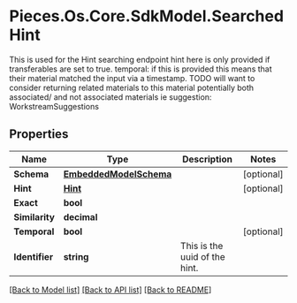 # Pieces.Os.Core.SdkModel.SearchedHint
This is used for the Hint searching endpoint  hint here is only provided if transferables are set to true.  temporal: if this is provided this means that their material matched the input via a timestamp.  TODO will want to consider returning related materials to this material potentially both associated/ and not associated materials ie suggestion: WorkstreamSuggestions

## Properties

Name | Type | Description | Notes
------------ | ------------- | ------------- | -------------
**Schema** | [**EmbeddedModelSchema**](EmbeddedModelSchema.md) |  | [optional] 
**Hint** | [**Hint**](Hint.md) |  | [optional] 
**Exact** | **bool** |  | 
**Similarity** | **decimal** |  | 
**Temporal** | **bool** |  | [optional] 
**Identifier** | **string** | This is the uuid of the hint. | 

[[Back to Model list]](../README.md#documentation-for-models) [[Back to API list]](../README.md#documentation-for-api-endpoints) [[Back to README]](../README.md)


